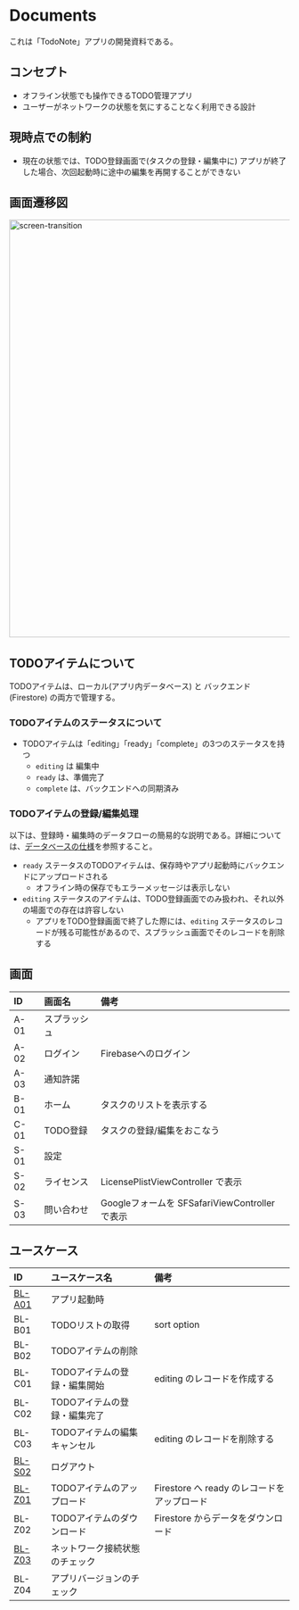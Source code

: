 # Documents

これは「TodoNote」アプリの開発資料である。

## コンセプト

* オフライン状態でも操作できるTODO管理アプリ
* ユーザーがネットワークの状態を気にすることなく利用できる設計

## 現時点での制約

* 現在の状態では、TODO登録画面で(タスクの登録・編集中に) アプリが終了した場合、次回起動時に途中の編集を再開することができない

## 画面遷移図

<img width="749" alt="screen-transition" src="https://github.com/CH3COOH/todonote-ios/assets/137952/dbdc0ac1-96f2-4873-ade5-7f9c9cbc7da1">

## TODOアイテムについて

TODOアイテムは、ローカル(アプリ内データベース) と バックエンド (Firestore) の両方で管理する。

### TODOアイテムのステータスについて

* TODOアイテムは「editing」「ready」「complete」の3つのステータスを持つ
    * `editing` は 編集中
    * `ready` は、準備完了
    * `complete` は、バックエンドへの同期済み

### TODOアイテムの登録/編集処理

以下は、登録時・編集時のデータフローの簡易的な説明である。詳細については、[データベースの仕様](./Database.md)を参照すること。

* `ready` ステータスのTODOアイテムは、保存時やアプリ起動時にバックエンドにアップロードされる
    * オフライン時の保存でもエラーメッセージは表示しない
* `editing` ステータスのアイテムは、TODO登録画面でのみ扱われ、それ以外の場面での存在は許容しない
    * アプリをTODO登録画面で終了した際には、`editing` ステータスのレコードが残る可能性があるので、スプラッシュ画面でそのレコードを削除する

## 画面

| ID   | 画面名 | 備考 |
|:-----|:-----|:-----|
| A-01  | スプラッシュ | |
| A-02  | ログイン  | Firebaseへのログイン |
| A-03  | 通知許諾  | |
| B-01  | ホーム    | タスクのリストを表示する |
| C-01  | TODO登録  | タスクの登録/編集をおこなう |
| S-01  | 設定  | |
| S-02  | ライセンス  | LicensePlistViewController で表示 |
| S-03  | 問い合わせ  | Googleフォームを SFSafariViewController で表示 |

## ユースケース

| ID   | ユースケース名 | 備考 |
|:-----|:-----|:-----|
| [BL-A01](./BL/BL-A01.md)  | アプリ起動時  | |
| BL-B01  | TODOリストの取得  | sort option |
| BL-B02  | TODOアイテムの削除 | |
| BL-C01  | TODOアイテムの登録・編集開始  | editing のレコードを作成する |
| BL-C02  | TODOアイテムの登録・編集完了  | |
| BL-C03  | TODOアイテムの編集キャンセル  | editing のレコードを削除する |
| [BL-S02](./BL/BL-S02.md)  | ログアウト  | |
| [BL-Z01](./BL/BL-Z01.md)  | TODOアイテムのアップロード | Firestore へ ready のレコードをアップロード |
| BL-Z02 | TODOアイテムのダウンロード | Firestore からデータをダウンロード |
| [BL-Z03](./BL/BL-Z02.md) | ネットワーク接続状態のチェック |  |
| BL-Z04 | アプリバージョンのチェック |  |
